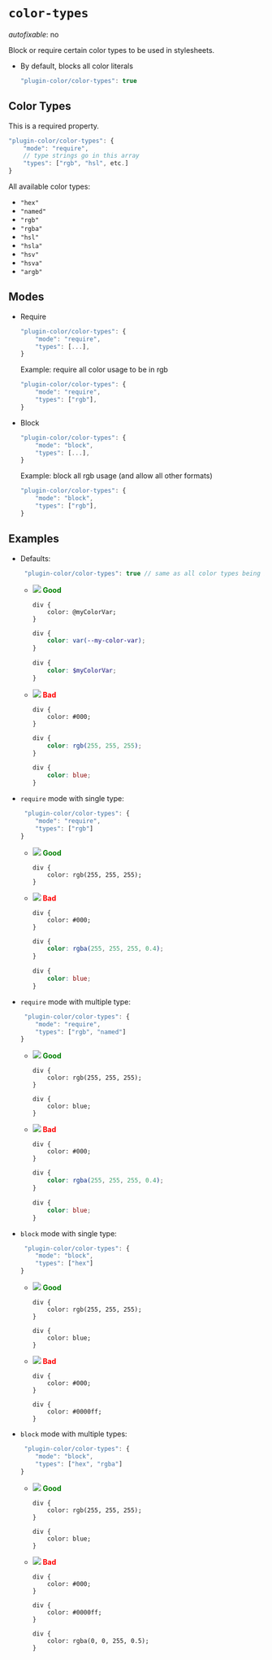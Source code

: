 # `color-types`

_autofixable_: no

Block or require certain color types to be used in stylesheets.

-   By default, blocks all color literals

    ```javascript
    "plugin-color/color-types": true
    ```

## Color Types

This is a required property.

```javascript
"plugin-color/color-types": {
    "mode": "require",
    // type strings go in this array
    "types": ["rgb", "hsl", etc.]
}
```

All available color types:

-   `"hex"`
-   `"named"`
-   `"rgb"`
-   `"rgba"`
-   `"hsl"`
-   `"hsla"`
-   `"hsv"`
-   `"hsva"`
-   `"argb"`

## Modes

-   Require

    ```javascript
    "plugin-color/color-types": {
        "mode": "require",
        "types": [...],
    }
    ```

    Example: require all color usage to be in rgb

    ```javascript
    "plugin-color/color-types": {
        "mode": "require",
        "types": ["rgb"],
    }
    ```

-   Block

    ```javascript
    "plugin-color/color-types": {
        "mode": "block",
        "types": [...],
    }
    ```

    Example: block all rgb usage (and allow all other formats)

    ```javascript
    "plugin-color/color-types": {
        "mode": "block",
        "types": ["rgb"],
    }
    ```

## Examples

-   Defaults:

    ```javascript
     "plugin-color/color-types": true // same as all color types being blocked
    ```

    -   ![](https://placehold.it/15/008000/008000?text=+) **<span style="color: green;">Good</span>**

        ```less
        div {
            color: @myColorVar;
        }
        ```

        ```css
        div {
            color: var(--my-color-var);
        }
        ```

        ```scss
        div {
            color: $myColorVar;
        }
        ```

    -   ![](https://placehold.it/15/FF0000/FF0000?text=+) **<span style="color: red;">Bad</span>**

        ```less
        div {
            color: #000;
        }
        ```

        ```css
        div {
            color: rgb(255, 255, 255);
        }
        ```

        ```scss
        div {
            color: blue;
        }
        ```

-   `require` mode with single type:

    ```javascript
     "plugin-color/color-types": {
        "mode": "require",
        "types": ["rgb"]
    }
    ```

    -   ![](https://placehold.it/15/008000/008000?text=+) **<span style="color: green;">Good</span>**

        ```less
        div {
            color: rgb(255, 255, 255);
        }
        ```

    -   ![](https://placehold.it/15/FF0000/FF0000?text=+) **<span style="color: red;">Bad</span>**

        ```less
        div {
            color: #000;
        }
        ```

        ```css
        div {
            color: rgba(255, 255, 255, 0.4);
        }
        ```

        ```scss
        div {
            color: blue;
        }
        ```

-   `require` mode with multiple type:

    ```javascript
     "plugin-color/color-types": {
        "mode": "require",
        "types": ["rgb", "named"]
    }
    ```

    -   ![](https://placehold.it/15/008000/008000?text=+) **<span style="color: green;">Good</span>**

        ```less
        div {
            color: rgb(255, 255, 255);
        }
        ```

        ```less
        div {
            color: blue;
        }
        ```

    -   ![](https://placehold.it/15/FF0000/FF0000?text=+) **<span style="color: red;">Bad</span>**

        ```less
        div {
            color: #000;
        }
        ```

        ```css
        div {
            color: rgba(255, 255, 255, 0.4);
        }
        ```

        ```scss
        div {
            color: blue;
        }
        ```

-   `block` mode with single type:

    ```javascript
     "plugin-color/color-types": {
        "mode": "block",
        "types": ["hex"]
    }
    ```

    -   ![](https://placehold.it/15/008000/008000?text=+) **<span style="color: green;">Good</span>**

        ```less
        div {
            color: rgb(255, 255, 255);
        }
        ```

        ```less
        div {
            color: blue;
        }
        ```

    -   ![](https://placehold.it/15/FF0000/FF0000?text=+) **<span style="color: red;">Bad</span>**

        ```less
        div {
            color: #000;
        }
        ```

        ```less
        div {
            color: #0000ff;
        }
        ```

-   `block` mode with multiple types:

    ```javascript
     "plugin-color/color-types": {
        "mode": "block",
        "types": ["hex", "rgba"]
    }
    ```

    -   ![](https://placehold.it/15/008000/008000?text=+) **<span style="color: green;">Good</span>**

        ```less
        div {
            color: rgb(255, 255, 255);
        }
        ```

        ```less
        div {
            color: blue;
        }
        ```

    -   ![](https://placehold.it/15/FF0000/FF0000?text=+) **<span style="color: red;">Bad</span>**

        ```less
        div {
            color: #000;
        }
        ```

        ```less
        div {
            color: #0000ff;
        }
        ```

        ```less
        div {
            color: rgba(0, 0, 255, 0.5);
        }
        ```
